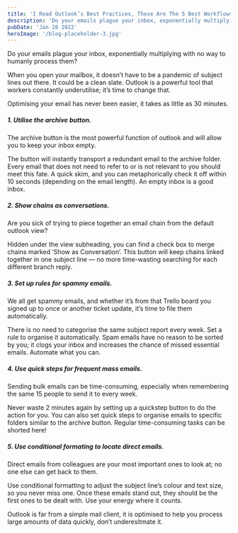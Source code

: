 ```yaml
---
title: 'I Read Outlook’s Best Practices, These Are The 5 Best Workflows.'
description: 'Do your emails plague your inbox, exponentially multiplying with no way to humanly process them?'
pubDate: 'Jan 28 2022'
heroImage: '/blog-placeholder-3.jpg'
---
```


Do your emails plague your inbox, exponentially multiplying with no way to humanly process them?

When you open your mailbox, it doesn’t have to be a pandemic of subject lines out there. It could be a clean slate. Outlook is a powerful tool that workers constantly underutilise; it’s time to change that.

Optimising your email has never been easier, it takes as little as 30 minutes.

<h5>1. Utilise the archive button.</h5>
The archive button is the most powerful function of outlook and will allow you to keep your inbox empty.

The button will instantly transport a redundant email to the archive folder. Every email that does not need to refer to or is not relevant to you should meet this fate. A quick skim, and you can metaphorically check it off within 10 seconds (depending on the email length). An empty inbox is a good inbox.

<h5>2. Show chains as conversations.</h5>
Are you sick of trying to piece together an email chain from the default outlook view?

Hidden under the view subheading, you can find a check box to merge chains marked ‘Show as Conversation’. This button will keep chains linked together in one subject line — no more time-wasting searching for each different branch reply.

<h5>3. Set up rules for spammy emails.</h5>
We all get spammy emails, and whether it’s from that Trello board you signed up to once or another ticket update, it’s time to file them automatically.

There is no need to categorise the same subject report every week. Set a rule to organise it automatically. Spam emails have no reason to be sorted by you; it clogs your inbox and increases the chance of missed essential emails. Automate what you can.

<h5>4. Use quick steps for frequent mass emails.</h5>
Sending bulk emails can be time-consuming, especially when remembering the same 15 people to send it to every week.

Never waste 2 minutes again by setting up a quickstep button to do the action for you. You can also set quick steps to organise emails to specific folders similar to the archive button. Regular time-consuming tasks can be shorted here!

<h5>5. Use conditional formating to locate direct emails.</h5>
Direct emails from colleagues are your most important ones to look at; no one else can get back to them.

Use conditional formatting to adjust the subject line’s colour and text size, so you never miss one. Once these emails stand out, they should be the first ones to be dealt with. Use your energy where it counts.

Outlook is far from a simple mail client, it is optimised to help you process large amounts of data quickly, don’t underesitmate it.


